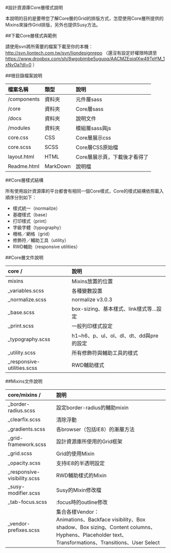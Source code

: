 #設計資源庫Core層樣式說明

本說明的目的是要帶您了解Core層的Grid的排版方式，怎麼使用Core層所提供的Mixins來操作Grid排版，另外也提供Susy方法。

##下載Core層樣式與範例


請使用svn將所需要的檔案下載至你的本機：
http://svn.liontech.com.tw/svn/liondesignrepo
（還沒有設定好權限時請至 https://www.dropbox.com/sh/8wgobimbe5uguoq/AACMZEpiqlXw49TpYM_1xNvOa?dl=0 ）

##根目錄檔案說明


| 檔案名稱     | 類型     | 說明                         |
| :----------- | :------- | :-------------------------   |
| /components  | 資料夾   | 元件層sass                   |
| /core        | 資料夾   | Core層sass                   |
| /docs        | 資料夾   | 說明文件                     |
| /modules     | 資料夾   | 模組層sass與js               |
| core.css     | CSS      | Core層展示css                |
| core.scss    | SCSS     | Core層CSS原始檔              |
| layout.html  | HTML     | Core層展示頁，下載後才看得了 |
| Readme.html  | MarkDown | 說明檔                       |

##Core層樣式結構


所有使用設計資源庫的平台都會有相同一個Core樣式，Core的樣式結構依照載入順序分別如下：

* 樣式統一（normailze）
* 基礎樣式（base）
* 打印樣式（print）
* 字級字體（typography）
* 柵格／網格（grid）
* 修飾符／輔助工具（utility）
* RWD輔助（responsive utilities）

##Core層文件說明


| core / | 說明 |
| :-- | :-- |
| mixins | Mixins放置的位置 |
| _variables.scss | 各種變數設置 |
| _normalize.scss | normalize v3.0.3 |
| _base.scss | box-sizing、基本樣式、link樣式等…設定 |
| _print.scss | 一般列印樣式設定 |
| _typography.scss | h1~h6、p、ul、ol、dl、dt、dd與pre的設定 |
| _utility.scss | 所有修飾符與輔助工具的樣式 |
| _responsive-utilities.scss | RWD輔助樣式 |

##Mixins文件說明


| core/mixins / | 說明 |
| :-- | :-- |
| _border-radius.scss | 設定border-radius的輔助mixin |
| _clearfix.scss | 清除浮動 |
| _gradients.scss | 各browser（包括IE8）的漸層方法 |
| _grid-framework.scss | 設計資源庫所使用的Grid框架 |
| _grid.scss | Grid的使用Mixin |
| _opacity.scss | 支持IE8的半透明設定 |
| _responsive-visibility.scss | RWD輔助樣式的Mixin |
| _susy-modifier.scss | Susy的Mixin修改檔 |
| _tab-focus.scss | :focus時的outline修改 |
| _vendor-prefixes.scss | 集合各樣Vendor：<br>Animations、Backface visibility、Box shadow、Box sizing、Content columns、Hyphens、Placeholder text、Transformations、Transitions、User Select|

